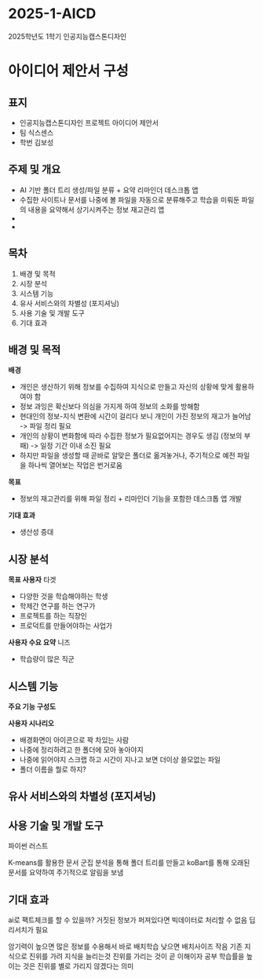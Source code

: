 # 2025-1-AICD
2025학년도 1학기 인공지능캡스톤디자인

# 아이디어 제안서 구성
## 표지
- 인공지능캡스톤디자인 프로젝트 아이디어 제안서
- 팀 식스센스
- 학번 김보성

## 주제 및 개요
- AI 기반 폴더 트리 생성/파일 분류 + 요약 리마인더 데스크톱 앱
- 수집한 사이트나 문서를 나중에 볼 파일을 자동으로 분류해주고 학습을 미뤄둔 파일의 내용을 요약해서 상기시켜주는 정보 재고관리 앱
- 
- 


## 목차
1. 배경 및 목적
2. 시장 분석
3. 시스템 기능
4. 유사 서비스와의 차별성 (포지셔닝)
5. 사용 기술 및 개발 도구
6. 기대 효과

## 배경 및 목적
**배경**
- 개인은 생산하기 위해 정보를 수집하여 지식으로 만들고 자신의 상황에 맞게 활용하여야 함
- 정보 과잉은 확신보다 의심을 가지게 하여 정보의 소화를 방해함
- 현대인의 정보-지식 변환에 시간이 걸리다 보니 개인이 가진 정보의 재고가 늘어남 -> 파일 정리 필요
- 개인의 상황이 변화함에 따라 수집한 정보가 필요없어지는 경우도 생김 (정보의 부패) -> 일정 기간 이내 소진 필요
- 하지만 파일을 생성할 때 곧바로 알맞은 폴더로 옮겨놓거나, 주기적으로 예전 파일을 하나씩 열어보는 작업은 번거로움

**목표**
- 정보의 재고관리를 위해 파일 정리 + 리마인더 기능을 포함한 데스크톱 앱 개발   

**기대 효과**
- 생산성 증대   

## 시장 분석
**목표 사용자** 타겟
- 다양한 것을 학습해야하는 학생
- 학제간 연구를 하는 연구가
- 프로젝트를 하는 직장인
- 프로덕트를 만들어야하는 사업가

**사용자 수요 요약** 니즈
- 학습량이 많은 직군


## 시스템 기능
**주요 기능 구성도**

**사용자 시나리오**
- 배경화면이 아이콘으로 꽉 차있는 사람
- 나중에 정리하려고 한 폴더에 모아 놓아야지
- 나중에 읽어야지 스크랩 하고 시간이 지나고 보면 더이상 쓸모없는 파일
- 폴더 이름을 뭘로 하지?

## 유사 서비스와의 차별성 (포지셔닝)

## 사용 기술 및 개발 도구
파이썬 러스트

K-means를 활용한 문서 군집 분석을 통해 폴더 트리를 만들고 koBart를 통해 오래된 문서를 요약하여 주기적으로 알림을 보냄

## 기대 효과



ai로 팩트체크를 할 수 있을까?
거짓된 정보가 퍼져있다면 빅데이터로 처리할 수 없음
딥리서치가 필요

암기력이 높으면 많은 정보를 수용해서 바로 배치학습
낮으면 배치사이즈 작음
기존 지식으로 진위를 가려 지식을 늘리는것
진위를 가리는 것이 곧 이해이자 공부
학습률을 높이는 것은 진위를 별로 가리지 않겠다는 의미
